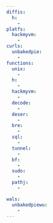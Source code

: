```yaml
---
diffis:
  h:
    -
platfs:
  hackmyvm:
    -
curls:
  unbakedpie:
    -
functions:
  unix:
    -
  h:
    -
  hackmyvm:
    -
  decode:
    -
  deser:
    -
  bre:
    -
  sql:
    -
  tunnel:
    -
  bf:
    -
  sudo:
    -
  pathj:
    -

wals:
  unbakedpiewu:
    -
---
```

